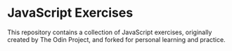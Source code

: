 # JavaScript Exercises

This repository contains a collection of JavaScript exercises, originally created by The Odin Project, and forked for personal learning and practice.


